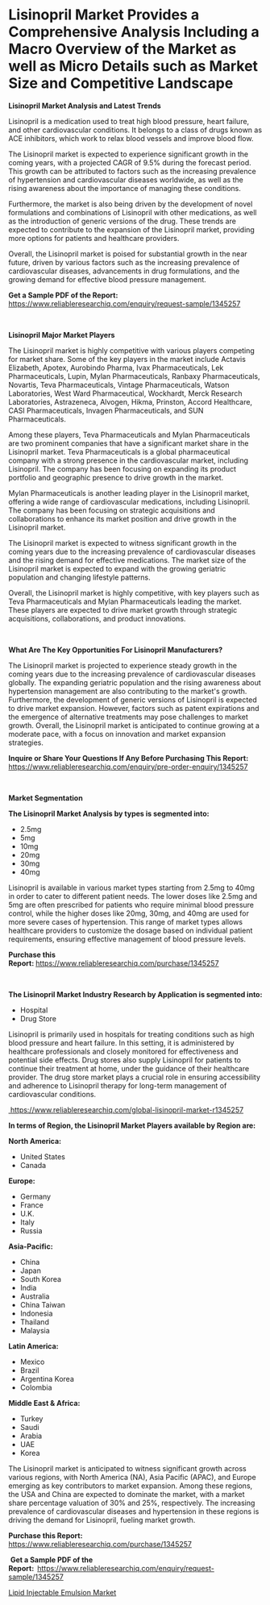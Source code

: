 <p><h1>Lisinopril Market Provides a Comprehensive Analysis Including a Macro Overview of the Market as well as Micro Details such as Market Size and Competitive Landscape</h1></p><p><strong>Lisinopril Market Analysis and Latest Trends</strong></p>
<p><p>Lisinopril is a medication used to treat high blood pressure, heart failure, and other cardiovascular conditions. It belongs to a class of drugs known as ACE inhibitors, which work to relax blood vessels and improve blood flow.</p><p>The Lisinopril market is expected to experience significant growth in the coming years, with a projected CAGR of 9.5% during the forecast period. This growth can be attributed to factors such as the increasing prevalence of hypertension and cardiovascular diseases worldwide, as well as the rising awareness about the importance of managing these conditions.</p><p>Furthermore, the market is also being driven by the development of novel formulations and combinations of Lisinopril with other medications, as well as the introduction of generic versions of the drug. These trends are expected to contribute to the expansion of the Lisinopril market, providing more options for patients and healthcare providers.</p><p>Overall, the Lisinopril market is poised for substantial growth in the near future, driven by various factors such as the increasing prevalence of cardiovascular diseases, advancements in drug formulations, and the growing demand for effective blood pressure management.</p></p>
<p><strong>Get a Sample PDF of the Report:&nbsp;</strong> <a href="https://www.reliableresearchiq.com/enquiry/request-sample/1345257">https://www.reliableresearchiq.com/enquiry/request-sample/1345257</a></p>
<p>&nbsp;</p>
<p><strong>Lisinopril Major Market Players</strong></p>
<p><p>The Lisinopril market is highly competitive with various players competing for market share. Some of the key players in the market include Actavis Elizabeth, Apotex, Aurobindo Pharma, Ivax Pharmaceuticals, Lek Pharmaceuticals, Lupin, Mylan Pharmaceuticals, Ranbaxy Pharmaceuticals, Novartis, Teva Pharmaceuticals, Vintage Pharmaceuticals, Watson Laboratories, West Ward Pharmaceutical, Wockhardt, Merck Research Laboratories, Astrazeneca, Alvogen, Hikma, Prinston, Accord Healthcare, CASI Pharmaceuticals, Invagen Pharmaceuticals, and SUN Pharmaceuticals.</p><p>Among these players, Teva Pharmaceuticals and Mylan Pharmaceuticals are two prominent companies that have a significant market share in the Lisinopril market. Teva Pharmaceuticals is a global pharmaceutical company with a strong presence in the cardiovascular market, including Lisinopril. The company has been focusing on expanding its product portfolio and geographic presence to drive growth in the market.</p><p>Mylan Pharmaceuticals is another leading player in the Lisinopril market, offering a wide range of cardiovascular medications, including Lisinopril. The company has been focusing on strategic acquisitions and collaborations to enhance its market position and drive growth in the Lisinopril market.</p><p>The Lisinopril market is expected to witness significant growth in the coming years due to the increasing prevalence of cardiovascular diseases and the rising demand for effective medications. The market size of the Lisinopril market is expected to expand with the growing geriatric population and changing lifestyle patterns.</p><p>Overall, the Lisinopril market is highly competitive, with key players such as Teva Pharmaceuticals and Mylan Pharmaceuticals leading the market. These players are expected to drive market growth through strategic acquisitions, collaborations, and product innovations.</p></p>
<p>&nbsp;</p>
<p><strong>What Are The Key Opportunities For Lisinopril Manufacturers?</strong></p>
<p><p>The Lisinopril market is projected to experience steady growth in the coming years due to the increasing prevalence of cardiovascular diseases globally. The expanding geriatric population and the rising awareness about hypertension management are also contributing to the market's growth. Furthermore, the development of generic versions of Lisinopril is expected to drive market expansion. However, factors such as patent expirations and the emergence of alternative treatments may pose challenges to market growth. Overall, the Lisinopril market is anticipated to continue growing at a moderate pace, with a focus on innovation and market expansion strategies.</p></p>
<p><strong>Inquire or Share Your Questions If Any Before Purchasing This Report:</strong> <a href="https://www.reliableresearchiq.com/enquiry/pre-order-enquiry/1345257">https://www.reliableresearchiq.com/enquiry/pre-order-enquiry/1345257</a></p>
<p>&nbsp;</p>
<p><strong>Market Segmentation</strong></p>
<p><strong>The Lisinopril Market Analysis by types is segmented into:</strong></p>
<p><ul><li>2.5mg</li><li>5mg</li><li>10mg</li><li>20mg</li><li>30mg</li><li>40mg</li></ul></p>
<p><p>Lisinopril is available in various market types starting from 2.5mg to 40mg in order to cater to different patient needs. The lower doses like 2.5mg and 5mg are often prescribed for patients who require minimal blood pressure control, while the higher doses like 20mg, 30mg, and 40mg are used for more severe cases of hypertension. This range of market types allows healthcare providers to customize the dosage based on individual patient requirements, ensuring effective management of blood pressure levels.</p></p>
<p><strong>Purchase this Report:&nbsp;</strong><a href="https://www.reliableresearchiq.com/purchase/1345257">https://www.reliableresearchiq.com/purchase/1345257</a></p>
<p>&nbsp;</p>
<p><strong>The Lisinopril Market Industry Research by Application is segmented into:</strong></p>
<p><ul><li>Hospital</li><li>Drug Store</li></ul></p>
<p><p>Lisinopril is primarily used in hospitals for treating conditions such as high blood pressure and heart failure. In this setting, it is administered by healthcare professionals and closely monitored for effectiveness and potential side effects. Drug stores also supply Lisinopril for patients to continue their treatment at home, under the guidance of their healthcare provider. The drug store market plays a crucial role in ensuring accessibility and adherence to Lisinopril therapy for long-term management of cardiovascular conditions.</p></p>
<p><a href="https://www.reliableresearchiq.com/global-lisinopril-market-r1345257">&nbsp;https://www.reliableresearchiq.com/global-lisinopril-market-r1345257</a></p>
<p><strong>In terms of Region, the Lisinopril Market Players available by Region are:</strong></p>
<p>
    <p> <strong> North America: </strong>
        <ul>
            <li>United States</li>
            <li>Canada</li>
        </ul>
        </p> 
    <p> <strong> Europe: </strong>
        <ul>
            <li>Germany</li>
            <li>France</li>
            <li>U.K.</li>
            <li>Italy</li>
            <li>Russia</li>
        </ul>
        </p> 
    <p> <strong> Asia-Pacific: </strong>
        <ul>
            <li>China</li>
            <li>Japan</li>
            <li>South Korea</li>
            <li>India</li>
            <li>Australia</li>
            <li>China Taiwan</li>
            <li>Indonesia</li>
            <li>Thailand</li>
            <li>Malaysia</li>
        </ul>
        </p> 
    <p> <strong> Latin America: </strong>
        <ul>
            <li>Mexico</li>
            <li>Brazil</li>
            <li>Argentina Korea</li>
            <li>Colombia</li>
        </ul>
        </p> 
    <p> <strong> Middle East & Africa: </strong>
        <ul>
            <li>Turkey</li>
            <li>Saudi</li>
            <li>Arabia</li>
            <li>UAE</li>
            <li>Korea</li>
        </ul>
    </p>
    </p>
<p><p>The Lisinopril market is anticipated to witness significant growth across various regions, with North America (NA), Asia Pacific (APAC), and Europe emerging as key contributors to market expansion. Among these regions, the USA and China are expected to dominate the market, with a market share percentage valuation of 30% and 25%, respectively. The increasing prevalence of cardiovascular diseases and hypertension in these regions is driving the demand for Lisinopril, fueling market growth.</p></p>
<p><strong>Purchase this Report: </strong><a href="https://www.reliableresearchiq.com/purchase/1345257">https://www.reliableresearchiq.com/purchase/1345257</a></p>
<p>&nbsp;<strong>Get a Sample PDF of the Report:&nbsp;&nbsp;</strong><a href="https://www.reliableresearchiq.com/enquiry/request-sample/1345257">https://www.reliableresearchiq.com/enquiry/request-sample/1345257</a></p>
<p><strong></strong></p>
<p><p><a href="https://github.com/guneycigdem35/Market-Research-Report-List-4/blob/main/lipid-injectable-emulsion-market.md">Lipid Injectable Emulsion Market</a></p></p>